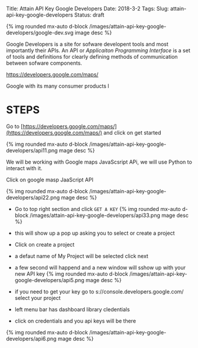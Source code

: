 Title: Attain API Key Google Developers 
Date: 2018-3-2
Tags: 
Slug: attain-api-key-google-developers
Status: draft
    


{% img rounded mx-auto d-block /images/attain-api-key-google-developers/google-dev.svg image desc %}

<!-- ## intro -->
Google Developers is a site for sofware developent tools and most importantly their APIs. 
An API or *Applicaiton Programming Interface* is a set of tools and definitions for clearly defining methods of communication between sofware components.


<!-- ## steps -->

https://developers.google.com/maps/


Google with its many consumer products l

<!-- 
## code example -->

# STEPS

Go to [https://developers.google.com/maps/](https://developers.google.com/maps/) and click on get started

{% img rounded mx-auto d-block /images/attain-api-key-google-developers/api11.png mage desc %}



We will  be working with Google maps JavaScsript APi, we will  use Python to interact with it.

Click on google masp JaaScript API


{% img rounded mx-auto d-block /images/attain-api-key-google-developers/api22.png mage desc %}

- Go to top right section and click `GET A KEY`
{% img rounded mx-auto d-block /images/attain-api-key-google-developers/api33.png mage desc %}

- this will show up a pop up asking you to select or create a project
- Click on create a project
- a defaut name of My Project will be selected click next

- a few second will happend and a new window will sshow up with your new API key
{% img rounded mx-auto d-block /images/attain-api-key-google-developers/api5.png mage desc %}



- if you need to get your key go to s://console.developers.google.com/ select your project
- left menu bar has dashboard library cledentials
- click on credentials and you api keys will be there

{% img rounded mx-auto d-block /images/attain-api-key-google-developers/api6.png mage desc %}



